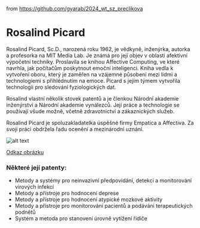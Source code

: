 from <https://github.com/gyarab/2024_wt_sz_preclikova>

# Rosalind Picard

Rosalind Picard, Sc.D., narozená roku 1962, je vědkyně, inženýrka, autorka a profesorka na MIT Media Lab. Je známá pro její objev v oblasti afektivní výpočetní techniky. Proslavila se knihou Affective Computing, ve které navrhla, jak počítačům poskytnout emoční inteligenci. Kniha vedla k vytvoření oboru, který je zaměřen na vzájemné působení mezi lidmi a technologiemi s přihlédnutím na emoce. Picard s jejím týmem vytvořila technologii pro sledování fyziologických dat. 


Rosalind vlastní několik stovek patentů a je členkou Národní akademie inženýrství a Národní akademie vynálezců. Její práce a technologie se používají všude možně, včetně zdravotnictví a zákaznických služeb. 


Rosalind Picard je spoluzakladatelka úspěšné firmy Empatica a Affectiva. Za svoji práci obdržela řadu ocenění a mezinárodní uznání. 



![alt text](https://web.media.mit.edu/~picard/img/Picard-credit-A-Ryan.png)

[Odkaz obrázku](https://web.media.mit.edu/~picard/img/Picard-credit-A-Ryan.png)


### Některé její patenty: 
- Metody a systémy pro neinvazivní předpovídání, detekci a monitorování virových infekcí
- Metody a přístroje pro hodnocení deprese
- Metody a přístroje pro hodnocení atypické mozkové aktivity
- Metody a přístroje pro monitorování pacientů a podávání terapeutických podnětů
- Systém a metoda pro stanovení úrovně vytížení řidiče
